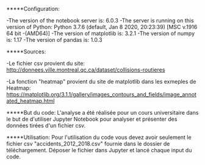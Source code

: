 *****Configuration:

-The version of the notebook server is: 6.0.3
-The server is running on this version of Python: Python 3.7.6 (default, Jan  8 2020, 20:23:39) [MSC v.1916 64 bit -(AMD64)]
-The version of matplotlib is: 3.2.1
-The version of numpy is: 1.17
-The version of pandas is: 1.0.3



*****Sources:

-Le fichier csv provient du site:
http://donnees.ville.montreal.qc.ca/dataset/collisions-routieres

-La fonction "heatmap" provient du site de matplotlib dans les exmeples de Heatmap:
https://matplotlib.org/3.1.1/gallery/images_contours_and_fields/image_annotated_heatmap.html



*****But du code:
L'analyse a été réalisée pour un cours universitaire dans le but de d'utiliser Jupyter Notebook pour analyser et présenter des données tirées d'un fichier csv.



*****Utilisation:
Pour l'utilisation du code vous devez avoir seulement le fichier csv "accidents_2012_2018.csv" fournie dans le dossier de téléchargement.
Déposer le fichier dans Jupyter et lancé chaque input du code.
